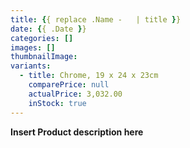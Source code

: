 ```yaml
---
title: {{ replace .Name -   | title }}
date: {{ .Date }}
categories: []
images: []
thumbnailImage: 
variants: 
  - title: Chrome, 19 x 24 x 23cm
    comparePrice: null
    actualPrice: 3,032.00
    inStock: true
---
```


**Insert Product description here**